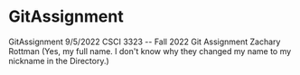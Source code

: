 # GitAssignment
GitAssignment 9/5/2022
CSCI 3323 -- Fall 2022
Git Assignment
Zachary Rottman (Yes, my full name. I don't know why they changed my name to my nickname in the Directory.)